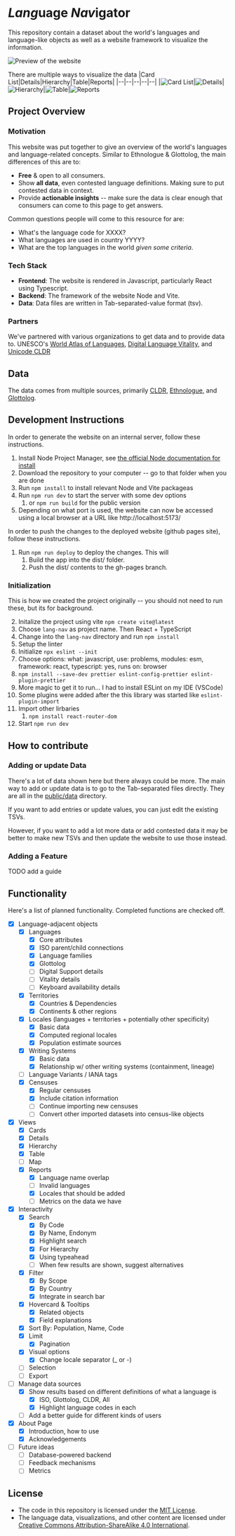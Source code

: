 # *Lang*uage *Nav*igator

This repository contain a dataset about the world's languages and language-like objects as well as a website framework to visualize the information.

![Preview of the website](/public/preview.png)

There are multiple ways to visualize the data
|Card List|Details|Hierarchy|Table|Reports|
|--|--|--|--|--|
|<img src="public/cardlist.png" alt="Card List" style="max-width: 200px;" />|<img src="public/details.png" alt="Details" style="max-width: 200px;" />|<img src="public/hierarchy.png" alt="Hierarchy" style="max-width: 200px;" />|<img src="public/table.png" alt="Table" style="max-width: 200px;" />|<img src="public/reports.png" alt="Reports" style="max-width: 200px;" />

## Project Overview

### Motivation

This website was put together to give an overview of the world's languages and language-related concepts. Similar to Ethnologue & Glottolog, the main differences of this are to:

- **Free** & open to all consumers.
- Show **all data**, even contested language definitions. Making sure to put contested data in context.
- Provide **actionable insights** -- make sure the data is clear enough that consumers can come to this page to get answers.

Common questions people will come to this resource for are:

- What's the language code for XXXX?
- What languages are used in country YYYY?
- What are the top languages in the world _given some criteria_.

### Tech Stack

- **Frontend**: The website is rendered in Javascript, particularly React using Typescript.
- **Backend**: The framework of the website Node and Vite.
- **Data**: Data files are written in Tab-separated-value format (tsv).

### Partners

We've partnered with various organizations to get data and to provide data to. UNESCO's [World Atlas of Languages](https://en.wal.unesco.org/), [Digital Language Vitality](https://hlt.bme.hu/en/dld/), and [Unicode CLDR](https://cldr.unicode.org/)

## Data

The data comes from multiple sources, primarily [CLDR](https://github.com/unicode-org/cldr/), [Ethnologue](https://www.ethnologue.com/), and [Glottolog](https://glottolog.org/).

## Development Instructions

In order to generate the website on an internal server, follow these instructions.

1. Install Node Project Manager, see [the official Node documentation for install](https://docs.npmjs.com/downloading-and-installing-node-js-and-npm)
2. Download the repository to your computer -- go to that folder when you are done
3. Run `npm install` to install relevant Node and Vite packageas
4. Run `npm run dev` to start the server with some dev options
   1. or `npm run build` for the public version
5. Depending on what port is used, the website can now be accessed using a local browser at a URL like http://localhost:5173/

In order to push the changes to the deployed website (github pages site), follow these instructions.

1. Run `npm run deploy` to deploy the changes. This will
   1. Build the app into the dist/ folder.
   2. Push the dist/ contents to the gh-pages branch.

### Initialization

This is how we created the project originally -- you should not need to run these, but its for background.

2. Initalize the project using vite `npm create vite@latest`
1. Choose `lang-nav` as project name. Then React + TypeScript
1. Change into the `lang-nav` directory and run `npm install`
1. Setup the linter
1. Initialize `npx eslint --init`
1. Choose options: what: javascript, use: problems, modules: esm, framework: react, typescript: yes, runs on: browser
1. `npm install --save-dev prettier eslint-config-prettier eslint-plugin-prettier`
1. More magic to get it to run... I had to install ESLint on my IDE (VSCode)
1. Some plugins were added after the this library was started like `eslint-plugin-import`
1. Import other lirbaries
   1. `npm install react-router-dom`
1. Start `npm run dev`

## How to contribute

### Adding or update Data

There's a lot of data shown here but there always could be more. The main way to add or update data is to go to the Tab-separated files directly. They are all in the [public/data](public/data) directory.

If you want to add entries or update values, you can just edit the existing TSVs.

However, if you want to add a lot more data or add contested data it may be better to make new TSVs and then update the website to use those instead.

### Adding a Feature

TODO add a guide

## Functionality

Here's a list of planned functionality. Completed functions are checked off.

- [x] Language-adjacent objects
  - [x] Languages
    - [x] Core attributes
    - [x] ISO parent/child connections
    - [x] Language families
    - [x] Glottolog
    - [ ] Digital Support details
    - [ ] Vitality details
    - [ ] Keyboard availability details
  - [x] Territories
    - [x] Countries & Dependencies
    - [x] Continents & other regions
  - [x] Locales (languages + territories + potentially other specificity)
    - [x] Basic data
    - [x] Computed regional locales
    - [x] Population estimate sources
  - [x] Writing Systems
    - [x] Basic data
    - [x] Relationship w/ other writing systems (containment, lineage)
  - [ ] Language Variants / IANA tags
  - [x] Censuses
    - [x] Regular censuses
    - [x] Include citation information
    - [ ] Continue importing new censuses
    - [ ] Convert other imported datasets into census-like objects
- [x] Views
  - [x] Cards
  - [x] Details
  - [x] Hierarchy
  - [x] Table
  - [ ] Map
  - [x] Reports
    - [x] Language name overlap
    - [ ] Invalid languages
    - [x] Locales that should be added
    - [ ] Metrics on the data we have
- [x] Interactivity
  - [x] Search
    - [x] By Code
    - [x] By Name, Endonym
    - [x] Highlight search
    - [x] For Hierarchy
    - [x] Using typeahead
    - [ ] When few results are shown, suggest alternatives
  - [x] Filter
    - [x] By Scope
    - [x] By Country
    - [x] Integrate in search bar
  - [x] Hovercard & Tooltips
    - [x] Related objects
    - [x] Field explanations
  - [x] Sort By: Population, Name, Code
  - [x] Limit
    - [x] Pagination
  - [x] Visual options
    - [x] Change locale separator (\_ or -)
  - [ ] Selection
  - [ ] Export
- [ ] Manage data sources
  - [x] Show results based on different definitions of what a language is
    - [x] ISO, Glottolog, CLDR, All
    - [x] Highlight language codes in each
  - [ ] Add a better guide for different kinds of users
- [x] About Page
  - [x] Introduction, how to use
  - [x] Acknowledgements
- [ ] Future ideas
  - [ ] Database-powered backend
  - [ ] Feedback mechanisms
  - [ ] Metrics

## License

- The code in this repository is licensed under the [MIT License](LICENSE).
- The language data, visualizations, and other content are licensed under [Creative Commons Attribution-ShareAlike 4.0 International](https://creativecommons.org/licenses/by-sa/4.0/).
